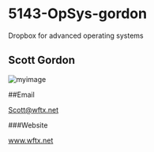 # 5143-OpSys-gordon
Dropbox for advanced operating systems 

## Scott Gordon
![myimage](https://cloud.githubusercontent.com/assets/6148380/12487734/1612503e-c02e-11e5-8431-4dc43e02aad4.jpg)

##Email 

Scott@wftx.net

###Website

www.wftx.net
